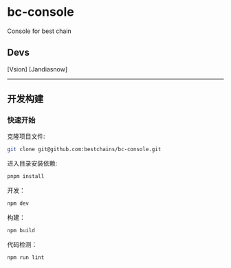 # bc-console
Console for best chain

## Devs
[Vsion]
[Jandiasnow]

---

## 开发构建

### 快速开始

克隆项目文件:

```bash
git clone git@github.com:bestchains/bc-console.git
```

进入目录安装依赖:

```bash
pnpm install
```

开发：

```bash
npm dev
```

构建：

```bash
npm build
```

代码检测：

```bash
npm run lint
```
